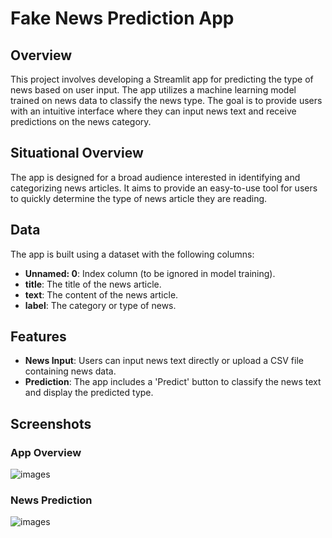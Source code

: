 # Fake News Prediction App

## Overview

This project involves developing a Streamlit app for predicting the type of news based on user input. The app utilizes a machine learning model trained on news data to classify the news type. The goal is to provide users with an intuitive interface where they can input news text and receive predictions on the news category.

## Situational Overview

The app is designed for a broad audience interested in identifying and categorizing news articles. It aims to provide an easy-to-use tool for users to quickly determine the type of news article they are reading.

## Data

The app is built using a dataset with the following columns:

- **Unnamed: 0**: Index column (to be ignored in model training).
- **title**: The title of the news article.
- **text**: The content of the news article.
- **label**: The category or type of news.

## Features

- **News Input**: Users can input news text directly or upload a CSV file containing news data.
- **Prediction**: The app includes a 'Predict' button to classify the news text and display the predicted type.

## Screenshots

### App Overview

![images](my_streamlit_app/images/screenshot_2024_09_17_152619.png)

### News Prediction

![images](my_streamlit_app/images/screenshot_2024_09_17_152707.png)




